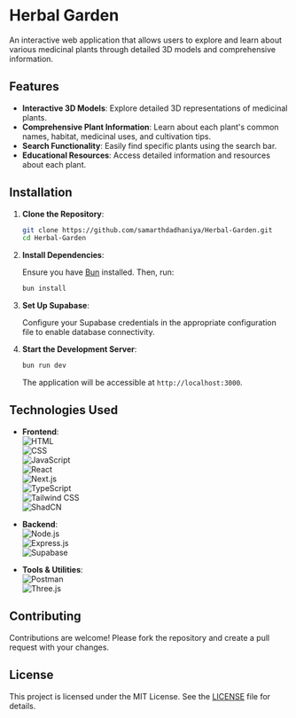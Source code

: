 # Herbal Garden

An interactive web application that allows users to explore and learn about various medicinal plants through detailed 3D models and comprehensive information.

## Features

- **Interactive 3D Models**: Explore detailed 3D representations of medicinal plants.
- **Comprehensive Plant Information**: Learn about each plant's common names, habitat, medicinal uses, and cultivation tips.
- **Search Functionality**: Easily find specific plants using the search bar.
- **Educational Resources**: Access detailed information and resources about each plant.

## Installation

1. **Clone the Repository**:

   ```bash
   git clone https://github.com/samarthdadhaniya/Herbal-Garden.git
   cd Herbal-Garden
   ```

2. **Install Dependencies**:

   Ensure you have [Bun](https://bun.sh/) installed. Then, run:

   ```bash
   bun install
   ```

3. **Set Up Supabase**:

   Configure your Supabase credentials in the appropriate configuration file to enable database connectivity.

4. **Start the Development Server**:

   ```bash
   bun run dev
   ```

   The application will be accessible at `http://localhost:3000`.

## Technologies Used

- **Frontend**:  
  ![HTML](https://img.shields.io/badge/HTML5-E34F26?style=for-the-badge&logo=html5&logoColor=white)  
  ![CSS](https://img.shields.io/badge/CSS3-1572B6?style=for-the-badge&logo=css3&logoColor=white)  
  ![JavaScript](https://img.shields.io/badge/JavaScript-F7DF1E?style=for-the-badge&logo=javascript&logoColor=black)  
  ![React](https://img.shields.io/badge/React-61DAFB?style=for-the-badge&logo=react&logoColor=black)  
  ![Next.js](https://img.shields.io/badge/Next.js-000000?style=for-the-badge&logo=next.js&logoColor=white)  
  ![TypeScript](https://img.shields.io/badge/TypeScript-3178C6?style=for-the-badge&logo=typescript&logoColor=white)  
  ![Tailwind CSS](https://img.shields.io/badge/Tailwind_CSS-38B2AC?style=for-the-badge&logo=tailwind-css&logoColor=white)  
  ![ShadCN](https://img.shields.io/badge/ShadCN-5A67D8?style=for-the-badge&logo=shadcn&logoColor=white)

- **Backend**:  
  ![Node.js](https://img.shields.io/badge/Node.js-43853D?style=for-the-badge&logo=node.js&logoColor=white)  
  ![Express.js](https://img.shields.io/badge/Express.js-000000?style=for-the-badge&logo=express&logoColor=white)  
  ![Supabase](https://img.shields.io/badge/Supabase-3ECF8E?style=for-the-badge&logo=supabase&logoColor=white)

- **Tools & Utilities**:  
  ![Postman](https://img.shields.io/badge/Postman-FF6C37?style=for-the-badge&logo=postman&logoColor=white)  
  ![Three.js](https://img.shields.io/badge/Three.js-000000?style=for-the-badge&logo=three.js&logoColor=white)

## Contributing

Contributions are welcome! Please fork the repository and create a pull request with your changes.

## License

This project is licensed under the MIT License. See the [LICENSE](LICENSE) file for details.